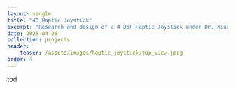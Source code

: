 ```yaml
---
layout: single
title: "4D Haptic Joystick"
excerpt: "Research and design of a 4 DoF Haptic Joystick under Dr. Xiaoli Zhang"
date: 2025-04-25
collection: projects
header:
    teaser: /assets/images/haptic_joystick/top_view.jpeg
order: 4
---
```


tbd